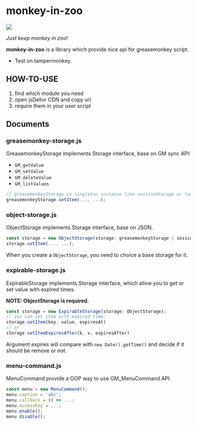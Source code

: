 # monkey-in-zoo

[![](https://data.jsdelivr.com/v1/package/gh/Cologler/monkey-in-zoo-javascript/badge)](https://www.jsdelivr.com/package/gh/Cologler/monkey-in-zoo-javascript)

*Just keep monkey in zoo!*

**monkey-in-zoo** is a library which provide nice api for greasemonkey script.

* Test on tampermonkey.

## HOW-TO-USE

1. find which module you need
1. open jsDelivr CDN and copy url
1. require them in your user script

## Documents

### greasemonkey-storage.js

GreasemonkeyStorage implements Storage interface, base on GM sync API:

* `GM_getValue`
* `GM_setValue`
* `GM_deleteValue`
* `GM_listValues`

``` js
// greasemonkeyStorage is singleton instance like sessionStorage or localStorage
greasemonkeyStorage.setItem(..., ...);
```

### object-storage.js

ObjectStorage implements Storage interface, base on JSON.

``` js
const storage = new ObjectStorage(storage: greasemonkeyStorage | sessionStorage | localStorage);
storage.setItem(..., ...);
```

When you create a `ObjectStorage`, you need to choice a base storage for it.

### expirable-storage.js

ExpirableStorage implements Storage interface,
which allow you to get or set value with expired times.

**NOTE: ObjectStorage is required.**

``` js
const storage = new ExpirableStorage(storage: ObjectStorage);
// you can set item with expired time:
storage.setItem(key, value, expiresAt)
// or
storage.setItemExpiresAfter(k, v, expiresAfter)
```

Argument expires will compare with `new Date().getTime()` and decide if it should be remove or not.

### menu-command.js

MenuCommand provide a OOP way to use GM_MenuCommand API.

``` js
const menu = new MenuCommand();
menu.caption = 'abc';
menu.callback = () => ...;
menu.accessKey = ...;
menu.enable();
menu.disable();
```

